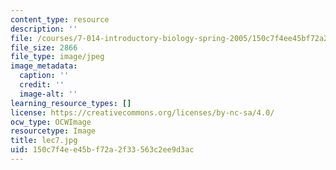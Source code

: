 ```yaml
---
content_type: resource
description: ''
file: /courses/7-014-introductory-biology-spring-2005/150c7f4ee45bf72a2f33563c2ee9d3ac_lec7.jpg
file_size: 2866
file_type: image/jpeg
image_metadata:
  caption: ''
  credit: ''
  image-alt: ''
learning_resource_types: []
license: https://creativecommons.org/licenses/by-nc-sa/4.0/
ocw_type: OCWImage
resourcetype: Image
title: lec7.jpg
uid: 150c7f4e-e45b-f72a-2f33-563c2ee9d3ac
---
```

